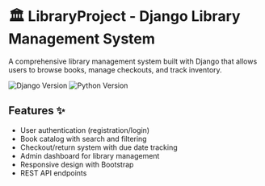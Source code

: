 # 🏛️ LibraryProject - Django Library Management System

A comprehensive library management system built with Django that allows users to browse books, manage checkouts, and track inventory.

![Django Version](https://img.shields.io/badge/django-4.2-brightgreen)
![Python Version](https://img.shields.io/badge/python-3.10%2B-blue)

## Features ✨
- User authentication (registration/login)
- Book catalog with search and filtering
- Checkout/return system with due date tracking
- Admin dashboard for library management
- Responsive design with Bootstrap
- REST API endpoints